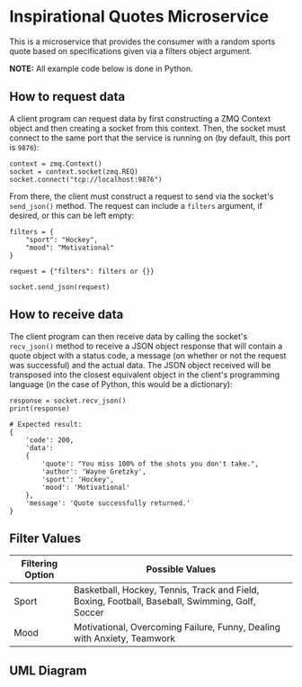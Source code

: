 # Inspirational Quotes Microservice

This is a microservice that provides the consumer with a random sports quote based on specifications given via a filters object argument.

**NOTE:** All example code below is done in Python.

## How to request data

A client program can request data by first constructing a ZMQ Context object and then creating a socket from this context. Then, the socket must connect to the same port that the service is running on (by default, this port is `9876`):

```
context = zmq.Context()
socket = context.socket(zmq.REQ)
socket.connect("tcp://localhost:9876")
```

From there, the client must construct a request to send via the socket's `send_json()` method. The request can include a `filters` argument, if desired, or this can be left empty:

```
filters = {
    "sport": "Hockey",
    "mood": "Motivational"
}

request = {"filters": filters or {}}

socket.send_json(request)
```

## How to receive data

The client program can then receive data by calling the socket's `recv_json()` method to receive a JSON object response that will contain a quote object with a status code, a message (on whether or not the request was successful) and the actual data. The JSON object received will be transposed into the closest equivalent object in the client's programming language (in the case of Python, this would be a dictionary):

```
response = socket.recv_json()
print(response)

# Expected result:
{
    'code': 200,
    'data':
    {
        'quote': "You miss 100% of the shots you don't take.",
        'author': 'Wayne Gretzky',
        'sport': 'Hockey',
        'mood': 'Motivational'
    },
    'message': 'Quote successfully returned.'
}
```

## Filter Values

| Filtering Option  | Possible Values                                                                                     |
|-------------------|-----------------------------------------------------------------------------------------------------|
| Sport             | Basketball, Hockey, Tennis, Track and Field, Boxing, Football, Baseball, Swimming, Golf, Soccer     |
| Mood              | Motivational, Overcoming Failure, Funny, Dealing with Anxiety, Teamwork                             |

## UML Diagram










